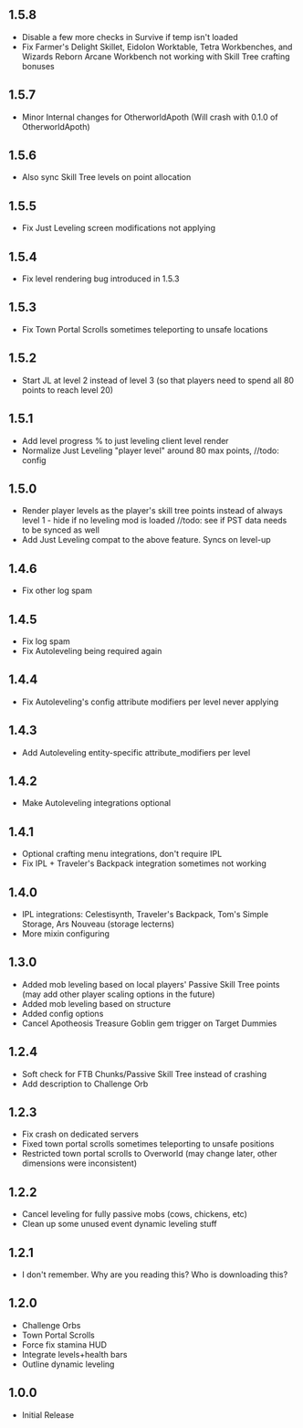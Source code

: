 ## 1.5.8
- Disable a few more checks in Survive if temp isn't loaded
- Fix Farmer's Delight Skillet, Eidolon Worktable, Tetra Workbenches, and Wizards Reborn Arcane Workbench not working with Skill Tree crafting bonuses

## 1.5.7
- Minor Internal changes for OtherworldApoth (Will crash with 0.1.0 of OtherworldApoth)

## 1.5.6
- Also sync Skill Tree levels on point allocation

## 1.5.5
- Fix Just Leveling screen modifications not applying

## 1.5.4
- Fix level rendering bug introduced in 1.5.3

## 1.5.3
- Fix Town Portal Scrolls sometimes teleporting to unsafe locations

## 1.5.2
- Start JL at level 2 instead of level 3 (so that players need to spend all 80 points to reach level 20)

## 1.5.1
- Add level progress % to just leveling client level render
- Normalize Just Leveling "player level" around 80 max points, //todo: config

## 1.5.0
- Render player levels as the player's skill tree points instead of always level 1 - hide if no leveling mod is loaded //todo: see if PST data needs to be synced as well
- Add Just Leveling compat to the above feature. Syncs on level-up

## 1.4.6
- Fix other log spam

## 1.4.5
- Fix log spam
- Fix Autoleveling being required again

## 1.4.4
- Fix Autoleveling's config attribute modifiers per level never applying

## 1.4.3
- Add Autoleveling entity-specific attribute_modifiers per level

## 1.4.2
- Make Autoleveling integrations optional

## 1.4.1
- Optional crafting menu integrations, don't require IPL
- Fix IPL + Traveler's Backpack integration sometimes not working 

## 1.4.0
- IPL integrations: Celestisynth, Traveler's Backpack, Tom's Simple Storage, Ars Nouveau (storage lecterns)
- More mixin configuring

## 1.3.0
- Added mob leveling based on local players' Passive Skill Tree points (may add other player scaling options in the future)
- Added mob leveling based on structure
- Added config options
- Cancel Apotheosis Treasure Goblin gem trigger on Target Dummies

## 1.2.4
- Soft check for FTB Chunks/Passive Skill Tree instead of crashing
- Add description to Challenge Orb

## 1.2.3
- Fix crash on dedicated servers
- Fixed town portal scrolls sometimes teleporting to unsafe positions
- Restricted town portal scrolls to Overworld (may change later, other dimensions were inconsistent)

## 1.2.2
- Cancel leveling for fully passive mobs (cows, chickens, etc)
- Clean up some unused event dynamic leveling stuff

## 1.2.1
- I don't remember. Why are you reading this? Who is downloading this?

## 1.2.0
- Challenge Orbs
- Town Portal Scrolls
- Force fix stamina HUD
- Integrate levels+health bars
- Outline dynamic leveling

## 1.0.0
* Initial Release